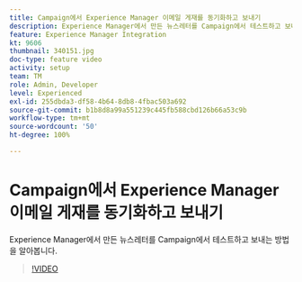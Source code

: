 ```yaml
---
title: Campaign에서 Experience Manager 이메일 게재를 동기화하고 보내기
description: Experience Manager에서 만든 뉴스레터를 Campaign에서 테스트하고 보내는 방법을 알아봅니다.
feature: Experience Manager Integration
kt: 9606
thumbnail: 340151.jpg
doc-type: feature video
activity: setup
team: TM
role: Admin, Developer
level: Experienced
exl-id: 255dbda3-df58-4b64-8db8-4fbac503a692
source-git-commit: b1b8d8a99a551239c445fb588cbd126b66a53c9b
workflow-type: tm+mt
source-wordcount: '50'
ht-degree: 100%

---
```


# Campaign에서 Experience Manager 이메일 게재를 동기화하고 보내기

Experience Manager에서 만든 뉴스레터를 Campaign에서 테스트하고 보내는 방법을 알아봅니다.

>[!VIDEO](https://video.tv.adobe.com/v/340151?quality=12&learn=on)
